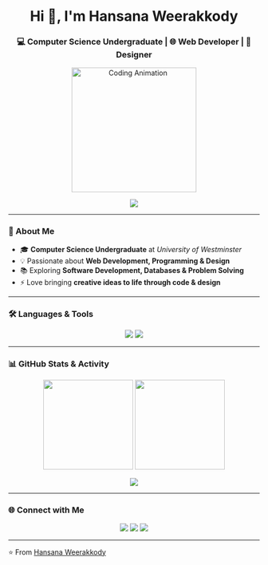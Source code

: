 <h1 align="center">Hi 👋, I'm Hansana Weerakkody</h1>
<h3 align="center">💻 Computer Science Undergraduate | 🌐 Web Developer | 🎨 Designer</h3>

<p align="center">
  <img src="https://media.giphy.com/media/13HgwGsXF0aiGY/giphy.gif" width="250" alt="Coding Animation"/>
</p>

<p align="center">
  <img src="https://readme-typing-svg.herokuapp.com?font=Fira+Code&size=22&pause=1000&color=3DC8F2&center=true&vCenter=true&width=600&lines=Computer+Science+Undergraduate;Passionate+Web+Developer;UI%2FUX+Designer+%7C+Creative+Thinker;Always+Learning+and+Building;Turning+Ideas+into+Code"/>
</p>

---

### 🚀 About Me
- 🎓 **Computer Science Undergraduate** at *University of Westminster*  
- 💡 Passionate about **Web Development, Programming & Design**  
- 📚 Exploring **Software Development, Databases & Problem Solving**  
- ⚡ Love bringing **creative ideas to life through code & design**  

---

### 🛠️ Languages & Tools
<p align="center">
  <img src="https://skillicons.dev/icons?i=java,python,html,css,js,mysql,figma,photoshop" />
  <img src="https://img.shields.io/badge/SQL%20Server-CC2927?style=for-the-badge&logo=microsoftsqlserver&logoColor=white"/>
</p>

---

### 📊 GitHub Stats & Activity
<p align="center">
  <img src="https://github-readme-stats.vercel.app/api?username=HansanaWeerakkody&show_icons=true&theme=tokyonight&hide_border=true" height="180"/>
  <img src="https://github-readme-streak-stats.herokuapp.com/?user=HansanaWeerakkody&theme=tokyonight&hide_border=true" height="180"/>
</p>

<p align="center">
  <img src="https://github-readme-activity-graph.vercel.app/graph?username=HansanaWeerakkody&bg_color=1a1b27&color=3dc8f2&line=3dc8f2&point=ffffff&area=true&hide_border=true"/>
</p>

---

### 🌐 Connect with Me
<p align="center">
  <a href="https://linkedin.com/in/" target="blank"><img src="https://skillicons.dev/icons?i=linkedin" /></a>
  <a href="https://twitter.com/" target="blank"><img src="https://skillicons.dev/icons?i=twitter" /></a>
  <a href="mailto:yourmail@gmail.com"><img src="https://skillicons.dev/icons?i=gmail" /></a>
</p>

---

⭐️ From [Hansana Weerakkody](https://github.com/HansanaWeerakkody)
